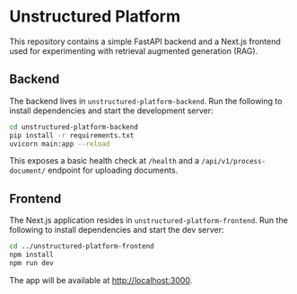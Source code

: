 # Unstructured Platform

This repository contains a simple FastAPI backend and a Next.js frontend used for experimenting with retrieval augmented generation (RAG).

## Backend

The backend lives in `unstructured-platform-backend`.
Run the following to install dependencies and start the development server:

```bash
cd unstructured-platform-backend
pip install -r requirements.txt
uvicorn main:app --reload
```

This exposes a basic health check at `/health` and a `/api/v1/process-document/` endpoint for uploading documents.

## Frontend

The Next.js application resides in `unstructured-platform-frontend`.
Run the following to install dependencies and start the dev server:

```bash
cd ../unstructured-platform-frontend
npm install
npm run dev
```

The app will be available at <http://localhost:3000>.

